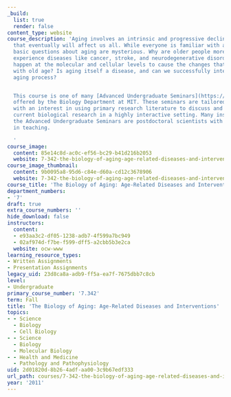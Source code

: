 ```yaml
---
_build:
  list: true
  render: false
content_type: website
course_description: 'Aging involves an intrinsic and progressive decline in function
  that eventually will affect us all. While everyone is familiar with aging, many
  basic questions about aging are mysterious. Why are older people more likely to
  experience diseases like cancer, stroke, and neurodegenerative disorders? What changes
  happen at the molecular and cellular levels to cause the changes that we associate
  with old age? Is aging itself a disease, and can we successfully intervene in the
  aging process?


  This course is one of many [Advanced Undergraduate Seminars](https://biology.mit.edu/undergraduate/course_listings/advanced_undergraduate_seminars)
  offered by the Biology Department at MIT. These seminars are tailored for students
  with an interest in using primary research literature to discuss and learn about
  current biological research in a highly interactive setting. Many instructors of
  the Advanced Undergraduate Seminars are postdoctoral scientists with a strong interest
  in teaching.

  '
course_image:
  content: 85e14c8d-ac0c-ef56-bc29-b41d216b2053
  website: 7-342-the-biology-of-aging-age-related-diseases-and-interventions-fall-2011
course_image_thumbnail:
  content: 9b0095a8-95d6-c84e-d60a-cd12c3678906
  website: 7-342-the-biology-of-aging-age-related-diseases-and-interventions-fall-2011
course_title: 'The Biology of Aging: Age-Related Diseases and Interventions'
department_numbers:
- '7'
draft: true
extra_course_numbers: ''
hide_download: false
instructors:
  content:
  - e93aa3c2-df05-1238-adb7-4f599a7bc949
  - 02af974d-f7be-f599-dff5-a2cbb5b3e2ca
  website: ocw-www
learning_resource_types:
- Written Assignments
- Presentation Assignments
legacy_uid: 23d8ca8a-adb9-ff5a-ea7f-7675dbb7c8cb
level:
- Undergraduate
primary_course_number: '7.342'
term: Fall
title: 'The Biology of Aging: Age-Related Diseases and Interventions'
topics:
- - Science
  - Biology
  - Cell Biology
- - Science
  - Biology
  - Molecular Biology
- - Health and Medicine
  - Pathology and Pathophysiology
uid: 2d01820d-8b26-4adf-aa00-3c9b67edf333
url_path: courses/7-342-the-biology-of-aging-age-related-diseases-and-interventions-fall-2011
year: '2011'
---
```

